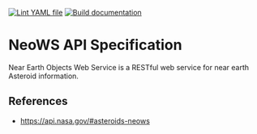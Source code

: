 [![Lint YAML file](https://github.com/alexandrelamberty/nasa-neows-api-spec/actions/workflows/lint.yml/badge.svg)](https://github.com/alexandrelamberty/nasa-neows-api-spec/actions/workflows/lint.yml)
[![Build documentation](https://github.com/alexandrelamberty/nasa-neows-api-spec/actions/workflows/doc.yml/badge.svg)](https://github.com/alexandrelamberty/nasa-neows-api-spec/actions/workflows/doc.yml)

# NeoWS API Specification

Near Earth Objects Web Service is a RESTful web service for near earth Asteroid
information.

## References

- <https://api.nasa.gov/#asteroids-neows>